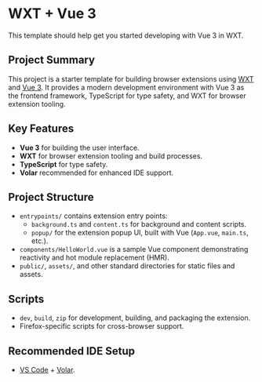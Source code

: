 # WXT + Vue 3

This template should help get you started developing with Vue 3 in WXT.

## Project Summary

This project is a starter template for building browser extensions using [WXT](https://wxt.dev) and [Vue 3](https://vuejs.org/). It provides a modern development environment with Vue 3 as the frontend framework, TypeScript for type safety, and WXT for browser extension tooling.

## Key Features

- **Vue 3** for building the user interface.
- **WXT** for browser extension tooling and build processes.
- **TypeScript** for type safety.
- **Volar** recommended for enhanced IDE support.

## Project Structure

- `entrypoints/` contains extension entry points:
  - `background.ts` and `content.ts` for background and content scripts.
  - `popup/` for the extension popup UI, built with Vue (`App.vue`, `main.ts`, etc.).
- `components/HelloWorld.vue` is a sample Vue component demonstrating reactivity and hot module replacement (HMR).
- `public/`, `assets/`, and other standard directories for static files and assets.

## Scripts

- `dev`, `build`, `zip` for development, building, and packaging the extension.
- Firefox-specific scripts for cross-browser support.

## Recommended IDE Setup

- [VS Code](https://code.visualstudio.com/) + [Volar](https://marketplace.visualstudio.com/items?itemName=Vue.volar).
